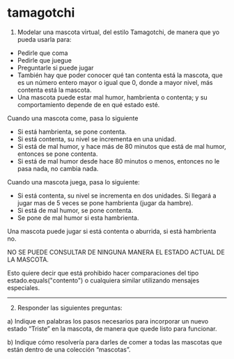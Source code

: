 # tamagotchi

1) Modelar una mascota virtual, del estilo Tamagotchi, de manera que yo pueda usarla para: 

- Pedirle que coma
- Pedirle que juegue
- Preguntarle si puede jugar
- También hay que poder conocer qué tan contenta está la mascota, que es un número entero mayor o igual que 0, donde a mayor nivel, más contenta está la mascota. 
- Una mascota puede estar mal humor, hambrienta o contenta; y su comportamiento depende de en qué estado esté. 

Cuando una mascota come, pasa lo siguiente 

- Si está hambrienta, se pone contenta. 
- Si está contenta, su nivel se incrementa en una unidad.
- Si está de mal humor, y hace más de 80 minutos que está de mal humor, entonces se pone contenta.
- Si está de mal humor desde hace 80 minutos o menos, entonces no le pasa nada, no cambia nada.

Cuando una mascota juega, pasa lo siguiente:

- Si está contenta, su nivel se incrementa en dos unidades. Si llegará a jugar mas de 5 veces se pone hambrienta (jugar da hambre).
- Si está de mal humor, se pone contenta.
- Se pone de mal humor si esta hambrienta.

Una mascota puede jugar si está contenta o aburrida, si está hambrienta no. 

NO SE PUEDE CONSULTAR DE NINGUNA MANERA EL ESTADO ACTUAL DE LA MASCOTA. 

Esto quiere decir que está prohibido hacer comparaciones del tipo estado.equals("contento") o cualquiera similar utilizando mensajes especiales. 

---

2) Responder las siguientes preguntas:

a) Indique en palabras los pasos necesarios para incorporar un nuevo estado “Triste” en la mascota, de manera que quede listo para funcionar.

b) Indique cómo resolvería para darles de comer a todas las mascotas que están dentro de una colección “mascotas”.
